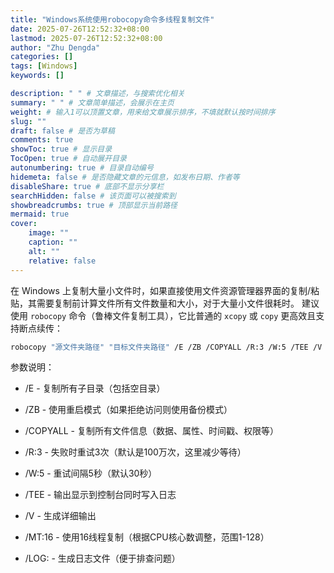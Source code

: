 ```yaml
---
title: "Windows系统使用robocopy命令多线程复制文件"
date: 2025-07-26T12:52:32+08:00
lastmod: 2025-07-26T12:52:32+08:00
author: "Zhu Dengda"
categories: []
tags: [Windows]
keywords: []

description: " " # 文章描述，与搜索优化相关
summary: " " # 文章简单描述，会展示在主页
weight: # 输入1可以顶置文章，用来给文章展示排序，不填就默认按时间排序
slug: ""
draft: false # 是否为草稿
comments: true
showToc: true # 显示目录
TocOpen: true # 自动展开目录
autonumbering: true # 目录自动编号
hidemeta: false # 是否隐藏文章的元信息，如发布日期、作者等
disableShare: true # 底部不显示分享栏
searchHidden: false # 该页面可以被搜索到
showbreadcrumbs: true # 顶部显示当前路径
mermaid: true
cover:
    image: ""
    caption: ""
    alt: ""
    relative: false
---
```



在 Windows 上复制大量小文件时，如果直接使用文件资源管理器界面的复制/粘贴，其需要复制前计算文件所有文件数量和大小，对于大量小文件很耗时。
建议使用 `robocopy` 命令（鲁棒文件复制工具），它比普通的 `xcopy` 或 `copy` 更高效且支持断点续传：

``` bash
robocopy "源文件夹路径" "目标文件夹路径" /E /ZB /COPYALL /R:3 /W:5 /TEE /V /MT:16 /LOG:复制日志.txt
```

参数说明：

+ /E - 复制所有子目录（包括空目录）

+ /ZB - 使用重启模式（如果拒绝访问则使用备份模式）

+ /COPYALL - 复制所有文件信息（数据、属性、时间戳、权限等）

+ /R:3 - 失败时重试3次（默认是100万次，这里减少等待）

+ /W:5 - 重试间隔5秒（默认30秒）

+ /TEE - 输出显示到控制台同时写入日志

+ /V - 生成详细输出

+ /MT:16 - 使用16线程复制（根据CPU核心数调整，范围1-128）

+ /LOG: - 生成日志文件（便于排查问题）